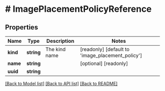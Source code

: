 # # ImagePlacementPolicyReference

## Properties

Name | Type | Description | Notes
------------ | ------------- | ------------- | -------------
**kind** | **string** | The kind name | [readonly] [default to 'image_placement_policy']
**name** | **string** |  | [optional] [readonly]
**uuid** | **string** |  |

[[Back to Model list]](../../README.md#models) [[Back to API list]](../../README.md#endpoints) [[Back to README]](../../README.md)
